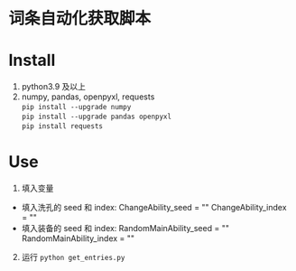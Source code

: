 # 词条自动化获取脚本

# Install
1. python3.9 及以上
2. numpy, pandas, openpyxl, requests  
`pip install --upgrade numpy`  
`pip install --upgrade pandas openpyxl`  
`pip install requests`

# Use
1. 填入变量
* 填入洗孔的 seed 和 index:
ChangeAbility_seed = ""
ChangeAbility_index = ""
* 填入装备的 seed 和 index:
RandomMainAbility_seed = ""
RandomMainAbility_index = ""
2. 运行
`python get_entries.py`
